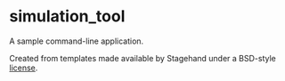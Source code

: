 # simulation_tool

A sample command-line application.

Created from templates made available by Stagehand under a BSD-style
[license](https://github.com/dart-lang/stagehand/blob/master/LICENSE).
